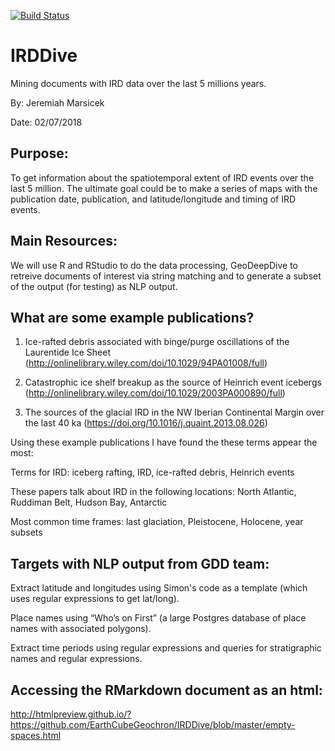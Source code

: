 [![Build Status](https://travis-ci.com/EarthCubeGeochron/IRDDive.svg?branch=master)](https://travis-ci.com/EarthCubeGeochron/IRDDive)

# IRDDive
Mining documents with IRD data over the last 5 millions years.

By: Jeremiah Marsicek

Date: 02/07/2018

## Purpose:

To get information about the spatiotemporal extent of IRD events over the last 5 million. The ultimate goal could be to make a series of maps with the publication date, publication, and latitude/longitude and timing of IRD events.

## Main Resources:

We will use R and RStudio to do the data processing, GeoDeepDive to retreive documents of interest via string matching and to generate a subset of the output (for testing) as NLP output.

## What are some example publications?

1. Ice-rafted debris associated with binge/purge oscillations of the Laurentide Ice Sheet (http://onlinelibrary.wiley.com/doi/10.1029/94PA01008/full)

2. Catastrophic ice shelf breakup as the source of Heinrich event icebergs (http://onlinelibrary.wiley.com/doi/10.1029/2003PA000890/full)

3. The sources of the glacial IRD in the NW Iberian Continental Margin over the last 40 ka (https://doi.org/10.1016/j.quaint.2013.08.026)

Using these example publications I have found the these terms appear the most:

  Terms for IRD: iceberg rafting, IRD, ice-rafted debris, Heinrich events

  These papers talk about IRD in the following locations: North Atlantic, Ruddiman Belt, Hudson Bay, Antarctic

  Most common time frames: last glaciation, Pleistocene, Holocene, year subsets

## Targets with NLP output from GDD team:

  Extract latitude and longitudes using Simon's code as a template (which uses regular expressions to get lat/long).

  Place names using “Who’s on First” (a large Postgres database of place names with associated polygons).

  Extract time periods using regular expressions and queries for stratigraphic names and regular expressions.

## Accessing the RMarkdown document as an html:

http://htmlpreview.github.io/?https://github.com/EarthCubeGeochron/IRDDive/blob/master/empty-spaces.html
